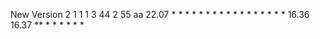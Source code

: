 New Version 2
1
1
1
3
44
2
55
aa
22.07
*
*
*
*
*
*
*
*
*
*
*
*
*
*
*
*
*
16.36
16.37
**
*
*
*
*
*
*
